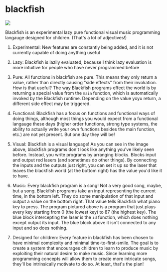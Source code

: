 # blackfish

 ![](https://i.imgur.com/5b9ac4E.png)

Blackfish is an experimental lazy pure functional visual music programming langauge designed for children. (That's a lot of adjectives!)

1) Experimental: New features are constantly being added, and it is not currently capable of doing anything useful

1) Lazy: Blackfish is lazily evaluated, because I think lazy evaluation is more intuitive for people who have never programmed before

1) Pure: All functions in blackfish are pure. This means they only return a value, rather than directly causing "side effects" from their invokation. How is that useful? 
The way Blackfish programs effect the world is by returning a special value from the `main` function, which is automatically invoked by the Blackfish runtime. 
Depending on the value yoyu return, a different side effect may be triggered.

1) Functional: Blackfish has a focus on functions and functional ways of doing things, although most things you would expect from a functional langauge these days (higher
order functions, strong type systems, the ability to actually write your own functions besides the main function, etc.) are not yet present. But one day they will be!

1) Visual: Blackfish is a visual language! As you can see in the image above, blackfish programs don't look like anything you've likely seen before. Instead, you write programs
by arranging blocks. Blocks input and output red lasers (and sometimes do other things). By connecting the inputs and the outputs just right, you can set it up so the laser
that leaves the blackfish world (at the bottom right) has the value you'd like it to have.

1) Music: Every blackfish program is a song! Not a very good song, maybe, but a song. Blackfish programs take an input representing the current time, in the bottom left. They 
do some manipulation of that input and output a value on the bottom right. That value tells Blackfish what piano key to press. The program pictured above is a program that just
plays every key starting from 0 (the lowest key) to 87 (the highest key). The blue block intercepting the laser is the `id` function, which does nothing except output its input. 
The blue block above it isn't connected to any input and so does nothing.

1) Designed for children: Every feature in blackfish has been chosen to have minimal complexity and minimal time-to-first-smile. The goal is to create a system that encourages 
children to learn to produce music by exploiting their natural desire to make music. Since learning more programming concepts will allow them to create more intricate songs,
they'll be intrinsically motivate to do so. At least, that's the plan!

